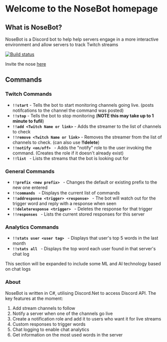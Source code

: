 # Welcome to the NoseBot homepage


## What is NoseBot?

NoseBot is a Discord bot to help help servers engage in a more interactive environment and allow servers to track Twitch streams

[![Build status](https://ci.appveyor.com/api/projects/status/1j75hrccq5gtex4m?svg=true)](https://ci.appveyor.com/project/thewrayman/nosebot)

Invite the nose [here](https://discordapp.com/oauth2/authorize?client_id=339505551115419648&scope=bot&permissions=268958784)



## Commands

### Twitch Commands ###
- **```!!start```** - Tells the bot to start monitoring channels going live. (posts notifcations to the channel the command was posted)
- **```!!stop```** - Tells the bot to stop monitoring (**NOTE this may take up to 1 minute to fufil**)
- **```!!add <Twitch Name or link>```** - Adds the streamer to the list of channels to check
- **```!!remove <Twitch Name or link>```** - Removes the streamer from the list of channels to check. (can also use **!!delete**)
- **```!!notify <on/off> ```** - Adds the "notify" role to the user invoking the command. (Creates the role if it doesn't already exist)
- **```!!list ```** - Lists the streams that the bot is looking out for

### General Commands ###
- **```!!prefix <new prefix> ```** - Changes the default or existing prefix to the new one entered
- **```!!commands ```** - Displays the current list of commands
- **```!!addresponse <trigger> <response> ```** - The bot will watch out for the trigger word and reply with a response when seen
- **```!!deleteresponse <trigger> ```** - Deletes the response for that trigger
- **```!!responses ```** - Lists the current stored responses for this server

### Analytics Commands ###
- **```!!stats user <user tag> ```** - Displays that user's top 5 words in the last month
- **```!!stats all ```** - Displays the top word each user found in that server's chat log

This section will be expanded to include some ML and AI technology based on chat logs


### About
NoseBot is written in C#, utilising Discord.Net to access Discord API.
The key features at the moment:
1. Add stream channels to follow
2. Notify a server when one of the channels go live
3. Create a notification role and add it to users who want it for live streams
4. Custom responses to trigger words
5. Chat logging to enable chat analytics
6. Get information on the most used words in the server


